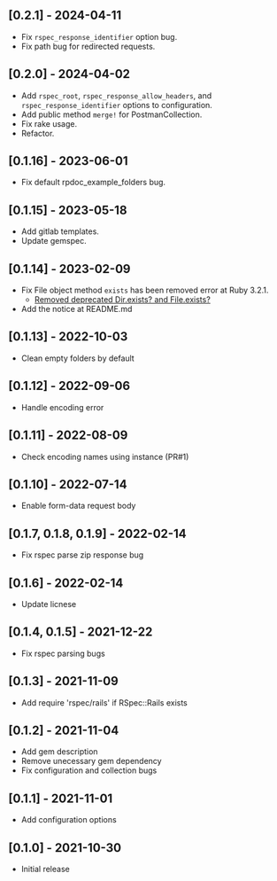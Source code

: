 ## [0.2.1] - 2024-04-11
- Fix `rspec_response_identifier` option bug.
- Fix path bug for redirected requests.

## [0.2.0] - 2024-04-02
- Add `rspec_root`, `rspec_response_allow_headers`, and `rspec_response_identifier` options to configuration.
- Add public method `merge!` for PostmanCollection.
- Fix rake usage.
- Refactor.

## [0.1.16] - 2023-06-01
- Fix default rpdoc_example_folders bug.

## [0.1.15] - 2023-05-18
- Add gitlab templates.
- Update gemspec.

## [0.1.14] - 2023-02-09
- Fix File object method `exists` has been removed error at Ruby 3.2.1.
    - [Removed deprecated Dir.exists? and File.exists?](https://github.com/ruby/ruby/commit/bf97415c02b11a8949f715431aca9eeb6311add2)   
- Add the notice at README.md

## [0.1.13] - 2022-10-03
- Clean empty folders by default

## [0.1.12] - 2022-09-06
- Handle encoding error

## [0.1.11] - 2022-08-09
- Check encoding names using instance (PR#1)

## [0.1.10] - 2022-07-14
- Enable form-data request body

## [0.1.7, 0.1.8, 0.1.9] - 2022-02-14
- Fix rspec parse zip response bug

## [0.1.6] - 2022-02-14
- Update licnese

## [0.1.4, 0.1.5] - 2021-12-22
- Fix rspec parsing bugs

## [0.1.3] - 2021-11-09
- Add require 'rspec/rails' if RSpec::Rails exists

## [0.1.2] - 2021-11-04
- Add gem description
- Remove unecessary gem dependency
- Fix configuration and collection bugs

## [0.1.1] - 2021-11-01
- Add configuration options

## [0.1.0] - 2021-10-30
- Initial release
